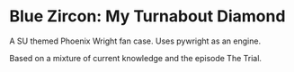 # Blue Zircon: My Turnabout Diamond
A SU themed Phoenix Wright fan case. Uses pywright as an engine.

Based on a mixture of current knowledge and the episode The Trial.
